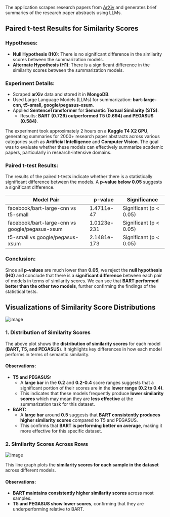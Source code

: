 
The application scrapes research papers from [ArXiv](https://arxiv.org/) and generates brief summaries of the research paper abstracts using LLMs.

## Paired t-test Results for Similarity Scores

### Hypotheses:
- **Null Hypothesis (H0)**: There is no significant difference in the similarity scores between the summarization models.
- **Alternate Hypothesis (H1)**: There is a significant difference in the similarity scores between the summarization models.

### Experiment Details:

- Scraped **arXiv** data and stored it in **MongoDB**.
- Used Large Language Models (LLMs) for summarization: **bart-large-cnn, t5-small, google/pegasus-xsum**.
- Applied **SentenceTransformer** for **Semantic Textual Similarity (STS)**.
  - Results: **BART (0.729) outperformed T5 (0.694) and PEGASUS (0.584)**.

The experiment took approximately 2 hours on a **Kaggle T4 X2 GPU**, generating summaries for 2000+ research paper abstracts across various categories such as **Artificial Intelligence** and **Computer Vision**. The goal was to evaluate whether these models can effectively summarize academic papers, particularly in research-intensive domains.


### Paired t-test Results:

The results of the paired t-tests indicate whether there is a statistically significant difference between the models. A **p-value below 0.05** suggests a significant difference.

| Model Pair                                  | p-value                     | Significance                     |
|---------------------------------------------|-----------------------------|----------------------------------|
| facebook/bart-large-cnn vs t5-small         | 1.4711e-47                  | Significant (p < 0.05)          |
| facebook/bart-large-cnn vs google/pegasus-xsum | 1.0123e-231                 | Significant (p < 0.05)          |
| t5-small vs google/pegasus-xsum            | 2.1481e-173                 | Significant (p < 0.05)          |

### Conclusion:
Since all **p-values** are much lower than **0.05**, we reject the **null hypothesis (H0)** and conclude that there is a **significant difference** between each pair of models in terms of similarity scores. We can see that **BART performed better than the other two models**, further confirming the findings of the statistical tests.

## Visualizations of Similarity Score Distributions
![image](https://github.com/user-attachments/assets/14c1a4df-bf4c-45bc-ae16-9b8c48fa38f9)


### **1. Distribution of Similarity Scores**  
The above plot shows the **distribution of similarity scores** for each model (**BART, T5, and PEGASUS**). It highlights key differences in how each model performs in terms of semantic similarity.
#### **Observations:**
- **T5 and PEGASUS:**  
  - A **large bar** in the **0.2** and **0.2-0.4** score ranges suggests that a significant portion of their scores are in the **lower range (0.2 to 0.4)**.  
  - This indicates that these models frequently produce **lower similarity scores** which may mean they are **less effective** at the summarization task for this dataset.  
- **BART:**  
  - A **large bar** around **0.5** suggests that **BART consistently produces higher similarity scores** compared to T5 and PEGASUS.  
  - This confirms that **BART is performing better on average**, making it more effective for this specific dataset.

### **2. Similarity Scores Across Rows**  

![image](https://github.com/user-attachments/assets/299834fe-0c53-4170-80aa-4ddd46a94741)

This line graph plots the **similarity scores for each sample in the dataset** across different models.

#### **Observations:**
- **BART maintains consistently higher similarity scores** across most samples.  
- **T5 and PEGASUS show lower scores**, confirming that they are underperforming relative to BART.  

